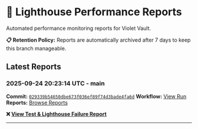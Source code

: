 # 🔦 Lighthouse Performance Reports

Automated performance monitoring reports for Violet Vault.

**📋 Retention Policy:** Reports are automatically archived after 7 days to keep this branch manageable.

## Latest Reports

### 2025-09-24 20:23:14 UTC - main

**Commit:** [`029339b54650dbe673f036ef89f74d3bade4fa6d`](https://github.com/thef4tdaddy/violet-vault/commit/029339b54650dbe673f036ef89f74d3bade4fa6d)
**Workflow:** [View Run](https://github.com/thef4tdaddy/violet-vault/actions/runs/17988594898)
**Reports:** [Browse Reports](https://github.com/thef4tdaddy/violet-vault/tree/lighthouse-reports/reports/main/2025-09-24_20-23-12)

**❌ [View Test & Lighthouse Failure Report](./reports/main/2025-09-24_20-23-12/test-and-lighthouse-failures.md)**


---

